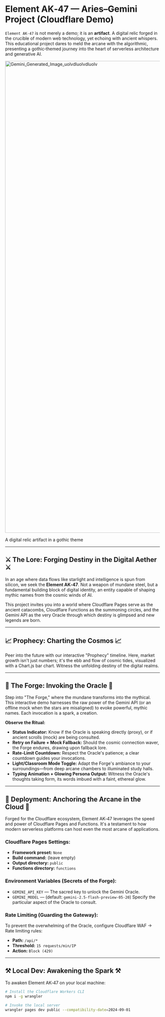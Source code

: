 # Element AK‑47 — Aries–Gemini Project (Cloudflare Demo)

`Element AK‑47` is not merely a demo; it is an **artifact**. A digital relic forged in the crucible of modern web technology, yet echoing with ancient whispers. This educational project dares to meld the arcane with the algorithmic, presenting a gothic‑themed journey into the heart of serverless architecture and generative AI.

<img width="2816" height="1536" alt="Gemini_Generated_Image_uolvdluolvdluolv" src="https://github.com/user-attachments/assets/c333ae88-519c-4c0c-83dc-ccee207b7b4d" />

A digital relic artifact in a gothic theme

-----

## ⚔️ The Lore: Forging Destiny in the Digital Aether ⚔️

In an age where data flows like starlight and intelligence is spun from silicon, we seek the **Element AK‑47**. Not a weapon of mundane steel, but a fundamental building block of digital identity, an entity capable of shaping mythic names from the cosmic winds of AI.

This project invites you into a world where Cloudflare Pages serve as the ancient catacombs, Cloudflare Functions as the summoning circles, and the Gemini API as the very Oracle through which destiny is glimpsed and new legends are born.

-----

## 📈 Prophecy: Charting the Cosmos 📈

Peer into the future with our interactive "Prophecy" timeline. Here, market growth isn't just numbers; it's the ebb and flow of cosmic tides, visualized with a Chart.js bar chart. Witness the unfolding destiny of the digital realms.

-----

## 🔮 The Forge: Invoking the Oracle 🔮

Step into "The Forge," where the mundane transforms into the mythical. This interactive demo harnesses the raw power of the Gemini API (or an offline mock when the stars are misaligned) to evoke powerful, mythic names. Each invocation is a spark, a creation.

**Observe the Ritual:**

  * **Status Indicator:** Know if the Oracle is speaking directly (proxy), or if ancient scrolls (mock) are being consulted.
  * **Retry on Failure + Mock Fallback:** Should the cosmic connection waver, the Forge endures, drawing upon fallback lore.
  * **Rate‑Limit Countdown:** Respect the Oracle's patience; a clear countdown guides your invocations.
  * **Light/Classroom Mode Toggle:** Adapt the Forge's ambiance to your surroundings—from deep arcane chambers to illuminated study halls.
  * **Typing Animation + Glowing Persona Output:** Witness the Oracle's thoughts taking form, its words imbued with a faint, ethereal glow.

-----

## 🚀 Deployment: Anchoring the Arcane in the Cloud 🚀

Forged for the Cloudflare ecosystem, Element AK‑47 leverages the speed and power of Cloudflare Pages and Functions. It's a testament to how modern serverless platforms can host even the most arcane of applications.

### Cloudflare Pages Settings:

  * **Framework preset:** `None`
  * **Build command:** (leave empty)
  * **Output directory:** `public`
  * **Functions directory:** `functions`

### Environment Variables (Secrets of the Forge):

  * `GEMINI_API_KEY` — The sacred key to unlock the Gemini Oracle.
  * `GEMINI_MODEL` — (default: `gemini-2.5-flash-preview-05-20`) Specify the particular aspect of the Oracle to consult.

### Rate Limiting (Guarding the Gateway):

To prevent the overwhelming of the Oracle, configure Cloudflare WAF → Rate limiting rules:

  * **Path:** `/api/*`
  * **Threshold:** `15 requests/min/IP`
  * **Action:** `Block (429)`

-----

## ⚒️ Local Dev: Awakening the Spark ⚒️

To awaken Element AK‑47 on your local machine:

```bash
# Install the Cloudflare Workers CLI
npm i -g wrangler

# Invoke the local server
wrangler pages dev public --compatibility-date=2024-09-01
```
